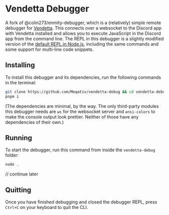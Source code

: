 # Vendetta Debugger

A fork of @colin273/enmity-debugger, which is a (relatively) simple remote debugger for [Vendetta](https://github.com/vendetta-mod). This connects over a websocket to the Discord app with Vendetta installed and allows you to execute JavaScript in the Discord app from the command line. The REPL in this debugger is a slightly modified version of the [default REPL in Node.js](https://nodejs.org/api/repl.html), including the same commands and some support for multi-line code snippets.

## Installing

To install this debugger and its dependencies, run the following commands in the terminal:

```bash
git clone https://github.com/Meqativ/vendetta-debug && cd vendetta-debug
pnpm i
```

(The dependencies are minimal, by the way. The only third-party modules this debugger needs are `ws` for the websocket server and `ansi-colors` to make the console output look prettier. Neither of those have any dependencies of their own.)

## Running

To start the debugger, run this command from inside the `vendetta-debug` folder:

```bash
node .
```
// continue later

## Quitting

Once you have finished debugging and closed the debugger REPL, press `Ctrl+C` on your keyboard to quit the CLI.

